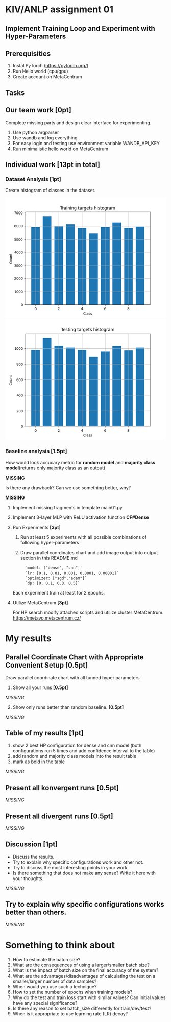 # KIV/ANLP assignment 01

## Implement Training Loop and Experiment with Hyper-Parameters

## Prerequisities
1. Instal PyTorch (https://pytorch.org/)
2. Run Hello world (cpu/gpu)
3. Create account on MetaCentrum

## Tasks 

## Our team work  [0pt]

Complete missing parts and design clear interface for experimenting.
1. Use python argparser 
2. Use wandb and log everything
3. For easy login and testing use environment variable WANDB_API_KEY 
4. Run minimalistic hello world on MetaCentrum



## Individual work **[13pt in total]**

### Dataset Analysis **[1pt]**
Create histogram of classes in the dataset. 

![Alt text](./training_targets.png?raw=true "Classes in training dataset")
![Alt text](./testing_targets.png?raw=true "Classes in testing dataset")


### Baseline analysis **[1.5pt]**
How would look accucary metric for **random model** and **majority class model**(returns only majority class as an output)

__MISSING__ 

Is there any drawback? Can we use something better, why?

__MISSING__ 

1. Implement missing fragments in template main01.py
2. Implement 3-layer MLP with ReLU activation function **CF#Dense** 
3. Run Experiments **[3pt]**
   1. Run at least 5 experiments with all possible combinations of following hyper-parameters 
   2. Draw parallel coordinates chart and add image output into output section in this README.md
 

            `model: ["dense", "cnn"]`
            `lr: [0.1, 0.01, 0.001, 0.0001, 0.00001]`
            `optimizer: ["sgd","adam"]`
            `dp: [0, 0.1, 0.3, 0.5]`

   Each experiment train at least for 2 epochs.

 

4. Utilize MetaCentrum **[3pt]**

   For HP search modify attached scripts and utilize cluster MetaCentrum. 
https://metavo.metacentrum.cz/


# My results
## Parallel Coordinate Chart with Appropriate Convenient Setup **[0.5pt]**
Draw parallel coordinate chart with all tunned hyper parameters

1. Show all your runs **[0.5pt]**

_MISSING_

2. Show only runs better than random baseline. **[0.5pt]**

_MISSING_


## Table of my results **[1pt]**
1. show 2 best HP configuration for dense and cnn model 
(both configurations run 5 times and add confidence interval to the table)
2. add random and majority class models into the result table
3. mark as bold in the table

_MISSING_

## Present all konvergent runs **[0.5pt]**
_MISSING_

## Present all divergent runs **[0.5pt]**
_MISSING_

## Discussion **[1pt]**
- Discuss the results. 
- Try to explain why specific configurations work and other not. 
- Try to discuss the most interesting points in your work. 
- Is there something that does not make any sense? Write it here with your thoughts. 

_MISSING_

## Try to explain why specific configurations works better than others. 

_MISSING_


# Something to think about

1. How to estimate the batch size?
2. What are the consequences of using a larger/smaller batch size?
3. What is the impact of batch size on the final accuracy of the system?
4. What are the advantages/disadvantages of calculating the test on a smaller/larger number of data samples?
5. When would you use such a technique?
6. How to set the number of epochs when training models?
7. Why do the test and train loss start with similar values? Can initial values have any special significance?
8. Is there any reason to set batch_size differently for train/dev/test?
9. When is it appropriate to use learning rate (LR) decay?

                                                                   

